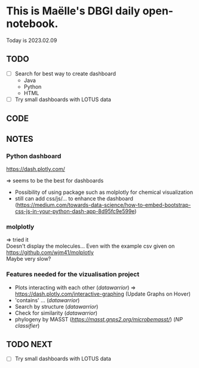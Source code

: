 

# This is Maëlle's DBGI daily open-notebook.

Today is 2023.02.09


## TODO

- [ ] Search for best way to create dashboard
    - Java
    - Python
    - HTML
- [ ] Try small dashboards with LOTUS data

## CODE

## NOTES

### Python dashboard
https://dash.plotly.com/

=> seems to be the best for dashboards
  - Possibility of using package such as molplotly for chemical visualization
  - still can add css/js/... to enhance the dashboard (https://medium.com/towards-data-science/how-to-embed-bootstrap-css-js-in-your-python-dash-app-8d95fc9e599e)

### molplotly
=> tried it                                                 
Doesn't display the molecules... Even with the example csv given on https://github.com/wjm41/molplotly         
Maybe very slow?


### Features needed for the vizualisation project
- Plots interacting with each other (*datawarrior*) => https://dash.plotly.com/interactive-graphing (Update Graphs on Hover)
- 'contains' ... (*datawarrior*)
- Search by structure (*datawarrior*)
- Check for similarity (*datawarrior*)
- phylogeny by MASST (*https://masst.gnps2.org/microbemasst/*) (*NP classifier*)




## TODO NEXT

- [ ] Try small dashboards with LOTUS data